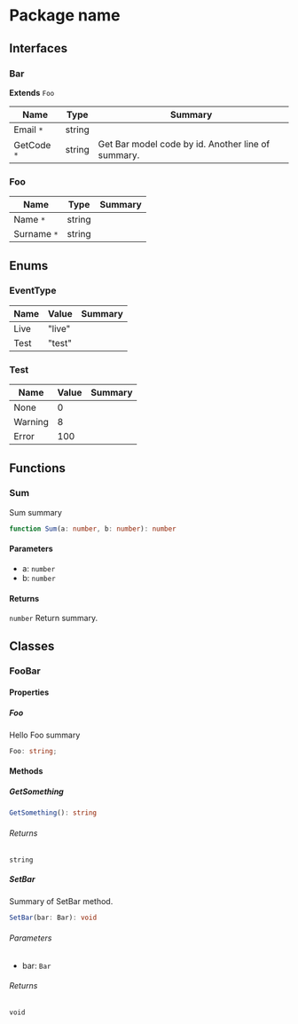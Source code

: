 # Package name
## Interfaces
### Bar

__Extends__ `Foo`

Name | Type | Summary
--- | --- | ---
Email `*` | string | 
GetCode `*` | string | Get Bar model code by id. Another line of summary.
### Foo
Name | Type | Summary
--- | --- | ---
Name `*` | string | 
Surname `*` | string | 
## Enums
### EventType
Name | Value | Summary
--- | --- | ---
Live | "live" | 
Test | "test" | 
### Test
Name | Value | Summary
--- | --- | ---
None | 0 | 
Warning | 8 | 
Error | 100 | 
## Functions
### Sum

Sum summary

```ts
function Sum(a: number, b: number): number
```
#### Parameters

 - a: `number`
 - b: `number`
#### Returns

`number` Return summary.

## Classes
### FooBar
#### Properties
##### Foo

Hello Foo summary

```ts
Foo: string;
```
#### Methods
##### GetSomething
```ts
GetSomething(): string
```
###### Returns

`string` 

##### SetBar

Summary of SetBar method.

```ts
SetBar(bar: Bar): void
```
###### Parameters

 - bar: `Bar`
###### Returns

`void` 
